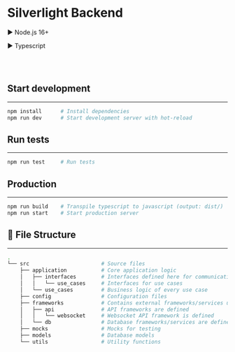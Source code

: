 # Silverlight Backend

:arrow_forward: Node.js 16+

:arrow_forward: Typescript

<br /> <br />

## ️Start development

---

```bash
npm install      # Install dependencies
npm run dev      # Start development server with hot-reload
```

## Run tests

---

```bash
npm run test     # Run tests
```

## Production

---

```bash
npm run build    # Transpile typescript to javascript (output: dist/)
npm run start    # Start production server
```

## :evergreen_tree: File Structure

---

```bash
.
└── src                       # Source files
    ├── application           # Core application logic
    │   ├── interfaces        # Interfaces defined here for communication between layers
    │   │   └── use_cases     # Interfaces for use cases
    │   └── use_cases         # Business logic of every use case
    ├── config                # Configuration files
    ├── frameworks            # Contains external frameworks/services used in the application
    │   ├── api               # API frameworks are defined
    │   │   └── websocket     # Websocket API framework is defined
    │   └── db                # Database frameworks/services are defined
    ├── mocks                 # Mocks for testing
    ├── models                # Database models
    └── utils                 # Utility functions
```
